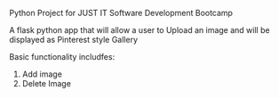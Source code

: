 Python Project for JUST IT Software Development Bootcamp

A flask python app that will allow a user to Upload an image and will be displayed as Pinterest style Gallery

Basic functionality includfes:

1.  Add image
2.  Delete Image
